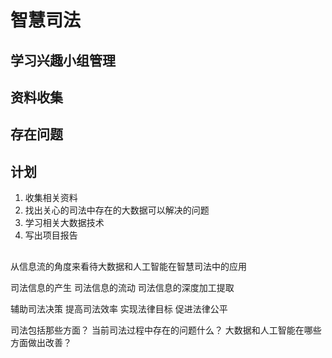 # 智慧司法


## 学习兴趣小组管理



## 资料收集



## 存在问题



## 计划

1. 收集相关资料
1. 找出关心的司法中存在的大数据可以解决的问题
1. 学习相关大数据技术
1. 写出项目报告





##
从信息流的角度来看待大数据和人工智能在智慧司法中的应用


司法信息的产生
司法信息的流动
司法信息的深度加工提取

辅助司法决策
提高司法效率
实现法律目标
促进法律公平

司法包括那些方面？
当前司法过程中存在的问题什么？
大数据和人工智能在哪些方面做出改善？



